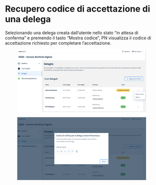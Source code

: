 # Recupero codice di accettazione di una delega

Selezionando una delega creata dall’utente nello stato “in attesa di conferma” e premendo il tasto “Mostra codice”, PN visualizza il codice di accettazione richiesto per completare l’accettazione.

<figure><img src="../../../../.gitbook/assets/image (44).png" alt=""><figcaption></figcaption></figure>

<figure><img src="../../../../.gitbook/assets/image (97).png" alt=""><figcaption></figcaption></figure>
